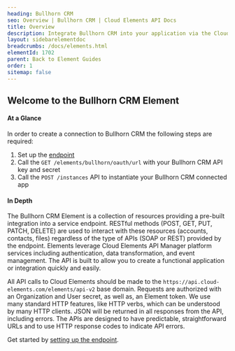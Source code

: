 ```yaml
---
heading: Bullhorn CRM
seo: Overview | Bullhorn CRM | Cloud Elements API Docs
title: Overview
description: Integrate Bullhorn CRM into your application via the Cloud Elements APIs.
layout: sidebarelementdoc
breadcrumbs: /docs/elements.html
elementId: 1702
parent: Back to Element Guides
order: 1
sitemap: false
---
```


## Welcome to the Bullhorn CRM Element


#### At a Glance

In order to create a connection to Bullhorn CRM the following steps are required:

1. Set up the [endpoint](bullhorn-endpoint-setup.html)
2. Call the `GET /elements/bullhorn/oauth/url` with your Bullhorn CRM API key and secret
3. Call the `POST /instances` API to instantiate your Bullhorn CRM connected app

#### In Depth

The Bullhorn CRM Element is a collection of resources providing a pre-built integration into a service endpoint. RESTful methods (POST, GET, PUT, PATCH, DELETE) are used to interact with these resources (accounts, contacts, files) regardless of the type of APIs (SOAP or REST) provided by the endpoint. Elements leverage Cloud Elements API Manager platform services including authentication, data transformation, and event management.  The API is built to allow you to create a functional application or integration quickly and easily.

All API calls to Cloud Elements should be made to the `https://api.cloud-elements.com/elements/api-v2` base domain. Requests are authorized with an Organization and User secret, as well as, an Element token.  We use many standard HTTP features, like HTTP verbs, which can be understood by many HTTP clients. JSON will be returned in all responses from the API, including errors. The APIs are designed to have predictable, straightforward URLs and to use HTTP response codes to indicate API errors.

Get started by [setting up the endpoint](bullhorn-endpoint-setup.html).
